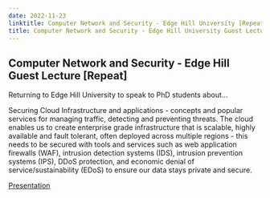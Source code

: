 ```yaml
---
date: 2022-11-23
linktitle: Computer Network and Security - Edge Hill University [Repeat]
title: Computer Network and Security - Edge Hill University Guest Lecture [Repeat]
---
```


## Computer Network and Security - Edge Hill Guest Lecture [Repeat]

Returning to Edge Hill University to speak to PhD students about...

Securing Cloud Infrastructure and applications - concepts and popular services for managing traffic, detecting and preventing threats.
The cloud enables us to create enterprise grade infrastructure that is scalable, highly available and fault tolerant, often deployed across multiple regions - this needs to be secured with tools and services such as web application firewalls (WAF), intrusion detection systems (IDS), intrusion prevention systems (IPS), DDoS protection, and economic denial of service/sustainability (EDoS) to ensure our data stays private and secure.

[Presentation](https://www.slideshare.net/MichaelPearce13/computer-network-and-security-edge-hill-guest-lecture)
